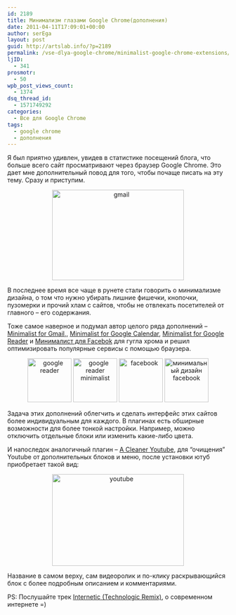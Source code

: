 ```yaml
---
id: 2189
title: Минимализм глазами Google Chrome(дополнения)
date: 2011-04-11T17:09:01+00:00
author: serEga
layout: post
guid: http://artslab.info/?p=2189
permalink: /vse-dlya-google-chrome/minimalist-google-chrome-extensions/
ljID:
  - 341
prosmotr:
  - 50
wpb_post_views_count:
  - 1374
dsq_thread_id:
  - 1571749292
categories:
  - Все для Google Chrome
tags:
  - google chrome
  - дополнения
---
```

Я был приятно удивлен, увидев в статистике посещений блога, что больше всего сайт просматривают через браузер Google Chrome. Это дает мне дополнительный повод для того, чтобы почаще писать на эту тему. Сразу и приступим.

<center>
  <a href="http://artslab.info/wp-content/uploads/minimalist_gmail.png"><img src="http://artslab.info/wp-content/uploads/minimalist_gmail-300x206.png" alt="gmail" title="minimalist_gmail" width="300" height="206" class="alignnone size-medium wp-image-2190" srcset="http://googledrive.com/host/0B9lHVSSSdxdxd0hjdUdmRzY3Tjg/minimalist_gmail-300x206.png 300w, http://googledrive.com/host/0B9lHVSSSdxdxd0hjdUdmRzY3Tjg/minimalist_gmail.png 400w" sizes="(max-width: 300px) 100vw, 300px" /></a>
</center>

В последнее время все чаще в рунете стали говорить о минимализме дизайна, о том что нужно убирать лишние фишечки, кнопочки, пузомерки и прочий хлам с сайтов, чтобы не отвлекать посетителей от главного &#8211; его содержания.

Тоже самое наверное и подумал автор целого ряда дополнений &#8211; [Minimalist for Gmail,](https://chrome.google.com/extensions/detail/oddhbkghjoccbljmagcgoklbfdjeiinb?hl=de#), [Minimalist for Google Calendar](https://chrome.google.com/extensions/detail/mgljgiacemcbnibkkmbolnljeffaadna?hl=de), [Minimalist for Google Reader](https://chrome.google.com/extensions/detail/pgpppbiipcfcldpgcjlhoehdffdjjall?hl=de) и [Минималист для Facebok](https://chrome.google.com/extensions/detail/ahmiiblnmmnijkhboligioinfchkeagi?hl=de) для гугла хрома и решил оптимизировать популярные сервисы с помощью браузера.

<center>
  <a href="http://artslab.info/wp-content/uploads/google_reader_minimal.png"><img src="http://artslab.info/wp-content/uploads/google_reader_minimal-100x100.png" alt="google reader" title="google_reader_minimal" width="100" height="100" class="alignnone size-thumbnail wp-image-2191" /></a> <a href="http://artslab.info/wp-content/uploads/google_reader_menu.png"><img src="http://artslab.info/wp-content/uploads/google_reader_menu-100x100.png" alt="google reader minimalist" title="google_reader_menu" width="100" height="100" class="alignnone size-thumbnail wp-image-2192" /></a> <a href="http://artslab.info/wp-content/uploads/facebook_minimal_design.png"><img src="http://artslab.info/wp-content/uploads/facebook_minimal_design-100x100.png" alt="facebook" title="facebook_minimal_design" width="100" height="100" class="alignnone size-thumbnail wp-image-2203" /></a> <a href="http://artslab.info/wp-content/uploads/facebook_minimalist.png"><img src="http://artslab.info/wp-content/uploads/facebook_minimalist-100x100.png" alt="минимальный дизайн facebook" title="facebook_minimalist" width="100" height="100" class="alignnone size-thumbnail wp-image-2202" /></a>
</center>

Задача этих дополнений облегчить и сделать интерфейс этих сайтов более индивидуальным для каждого. В плагинах есть обширные возможности для более тонкой настройки. Например, можно отключить отдельные блоки или изменить какие-либо цвета.

И напоследок аналогичный плагин &#8211; [A Cleaner Youtube](https://chrome.google.com/extensions/detail/pbkplpdagokmfbpggnhmillolnpmifam?hl=de), для &#8220;очищения&#8221; Youtube от дополнительных блоков и меню, после установки ютуб приобретает такой вид:

<center>
  <a href="http://artslab.info/wp-content/uploads/youtube.jpg"><img src="http://artslab.info/wp-content/uploads/youtube-300x209.jpg" alt="youtube" title="youtube" width="300" height="209" class="alignnone size-medium wp-image-2193" srcset="http://googledrive.com/host/0B9lHVSSSdxdxd0hjdUdmRzY3Tjg/youtube-300x209.jpg 300w, http://googledrive.com/host/0B9lHVSSSdxdxd0hjdUdmRzY3Tjg/youtube.jpg 1003w" sizes="(max-width: 300px) 100vw, 300px" /></a>
</center>

Название в самом верху, сам видеоролик и по-клику раскрывающийся блок с более подробным описанием и комментариями.

PS: Послушайте трек [Internetic (Technologic Remix)](http://www.youtube.com/watch?v=_FYMXZdO9bY&feature=feedfbc), о современном интернете =)